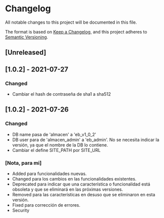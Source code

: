 # Changelog
All notable changes to this project will be documented in this file.

The format is based on [Keep a Changelog](https://keepachangelog.com/en/1.0.0/),
and this project adheres to [Semantic Versioning](https://semver.org/spec/v2.0.0.html).

## [Unreleased]

## [1.0.2] - 2021-07-27
### Changed
- Cambiar el hash de contraseña de sha1 a sha512

## [1.0.2] - 2021-07-26
### Changed
- DB name pasa de 'almacen' a 'eb_v1_0_2'
- DB user para de 'almacen_admin' a 'eb_admin'. No se necesita indicar la versión, ya que el nombre de la DB lo contiene.
- Cambiar el define SITE_PATH por SITE_URL

### [Nota, para mi]
- Added para funcionalidades nuevas.
- Changed para los cambios en las funcionalidades existentes.
- Deprecated para indicar que una característica o funcionalidad está obsoleta y que se eliminará en las próximas versiones.
- Removed para las características en desuso que se eliminaron en esta versión.
- Fixed para corrección de errores.
- Security
